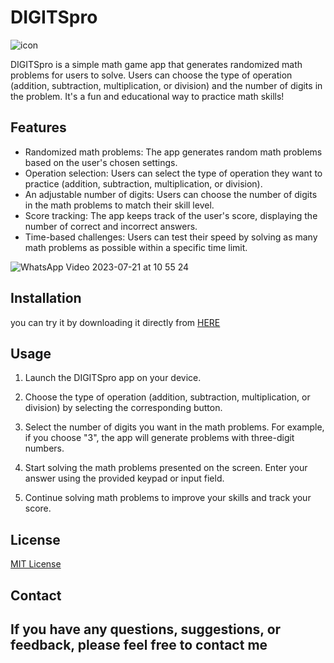 # DIGITSpro
![icon](https://github.com/omar546/digits_pro-app/assets/71936776/f07a738f-9eff-48ae-8ce8-6e964cf09e01)


DIGITSpro is a simple math game app that generates randomized math problems for users to solve. Users can choose the type of operation (addition, subtraction, multiplication, or division) and the number of digits in the problem. It's a fun and educational way to practice math skills!



## Features
- Randomized math problems: The app generates random math problems based on the user's chosen settings.
- Operation selection: Users can select the type of operation they want to practice (addition, subtraction, multiplication, or division).
- An adjustable number of digits: Users can choose the number of digits in the math problems to match their skill level.
- Score tracking: The app keeps track of the user's score, displaying the number of correct and incorrect answers.
- Time-based challenges: Users can test their speed by solving as many math problems as possible within a specific time limit.

![WhatsApp Video 2023-07-21 at 10 55 24](https://github.com/omar546/digits_pro/assets/71936776/62be15ba-9f1f-49c1-b64e-8e541fa2b078)



## Installation

you can try it by downloading it directly from <a href="https://download1527.mediafire.com/fvl6ncy6dbbgl_odVWsHqoePm3W6XcLyLrzwEvb6lhDmc_tF3R95B4Ww2RL44DzG--tksJ-PQnXU-vfraAa1z8DXVFME_Y6kF4N8ySL8ksTyUWz64ohhMvsMg56QV6hVyE6L4ecGoLX4HKF49l6r7mAlhHv16c2p-36VbaCYWR4/ma0yv3ffrkfag0p/DIGITSpro.apk">HERE</a>


## Usage

1. Launch the DIGITSpro app on your device.

2. Choose the type of operation (addition, subtraction, multiplication, or division) by selecting the corresponding button.

3. Select the number of digits you want in the math problems. For example, if you choose "3", the app will generate problems with three-digit numbers.

4. Start solving the math problems presented on the screen. Enter your answer using the provided keypad or input field.

5. Continue solving math problems to improve your skills and track your score.


## License

[MIT License](https://opensource.org/licenses/MIT)

## Contact

If you have any questions, suggestions, or feedback, please feel free to contact me
---

